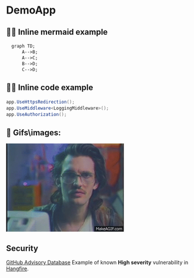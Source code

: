 # DemoApp

## 🧜‍♀️ Inline mermaid example
```mermaid
  graph TD;
      A-->B;
      A-->C;
      B-->D;
      C-->D;
```

## 👨‍💻 Inline code example

```cs
app.UseHttpsRedirection();
app.UseMiddleware<LoggingMiddleware>();
app.UseAuthorization();
```

## 🤠 Gifs\images:
![hacker man](/docs/images/hacker-man.gif)


## Security
[GitHub Advisory Database](https://github.com/advisories)
Example of known **High severity** vulnerability in [Hangfire](https://github.com/advisories/GHSA-7rq6-7gv8-c37h).
